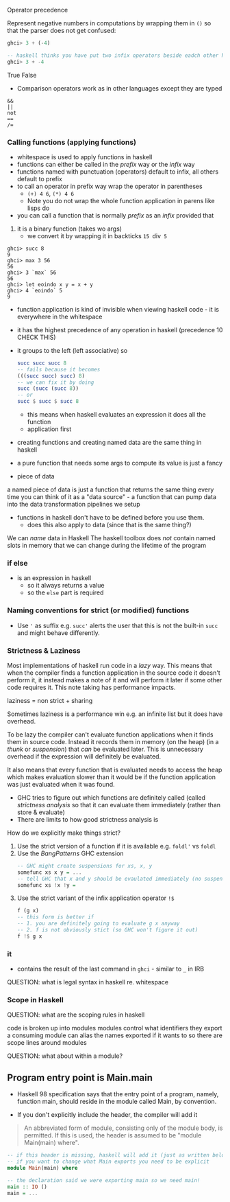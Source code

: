 

Operator precedence


Represent negative numbers in computations by wrapping them in `()` so that the
parser does not get confused:

```haskell
ghci> 3 + (-4)

-- haskell thinks you have put two infix operators beside eadch other here
ghci> 3 + -4
```

True
False

* Comparison operators work as in other languages except they are typed

```
&&
||
not
==
/=
```

### Calling functions (applying functions)

* whitespace is used to apply functions in haskell
* functions can either be called in the _prefix_ way or the _infix_ way
* functions named with punctuation (operators) default to infix, all others default to prefix
* to call an operator in prefix way wrap the operator in parentheses
    * `(+) 4 6`, `(*) 4 6`
    * Note you do not wrap the whole function application in parens like lisps do
* you can call a function that is normally _prefix_ as an _infix_ provided that
1. it is a binary function (takes wo args)
    * we convert it by wrapping it in backticks `15 `div` 5`

```
ghci> succ 8
9
ghci> max 3 56
56
ghci> 3 `max` 56
56
ghci> let eoindo x y = x + y
ghci> 4 `eoindo` 5
9
```

* function application is kind of invisible when viewing haskell code - it is
  everywhere in the whitespace
* it has the highest precedence of any operation in haskell (precedence 10 CHECK THIS)
* it groups to the left (left associative) so
    ```haskell
    succ succ succ 8
    -- fails because it becomes
    (((succ succ) succ) 8)
    -- we can fix it by doing
    succ (succ (succ 8))
    -- or
    succ $ succ $ succ 8
    ```
    * this means when haskell evaluates an expression it does all the function
    * application first

* creating functions and creating named data are the same thing in haskell
* a pure function that needs some args to compute its value is just a fancy
* piece of data

a named piece of data is just a function that returns the same thing every time
you can think of it as a "data source" - a function that can pump data into the
data transformation pipelines we setup

* functions in haskell don't have to be defined before you use them.
    * does this also apply to data (since that is the same thing?)

We can _name_ data in Haskell
The haskell toolbox does *not* contain named slots in memory that we can change
during the lifetime of the program


### if else

* is an expression in haskell
    * so it always returns a value
    * so the `else` part is required

### Naming conventions for strict (or modified) functions

* Use `'` as suffix e.g. `succ'` alerts the user that this is not the built-in
  `succ` and might behave differently.

### Strictness & Laziness

Most implementations of haskell run code in a _lazy_ way. This means that when
the compiler finds a function application in the source code it doesn't perform
it, it instead makes a note of it and will perform it later if some other code
requires it. This note taking has performance impacts.

laziness = non strict + sharing

Sometimes laziness is a performance win e.g. an infinite list but it does have
overhead.

To be lazy the compiler can't evaluate function applications when it finds them
in source code.  Instead it records them in memory (on the heap) (in a _thunk_
or _suspension_) that *can* be evaluated later. This is unnecessary overhead if
the expression will definitely be evaluated.

It also means that every function that is evaluated needs to access the heap
which makes evaluation slower than it would be if the function application was
just evaluated when it was found.

* GHC tries to figure out which functions are definitely called (called
  _strictness analysis_ so that it can evaluate them immediately (rather than
  store & evaluate)
* There are limits to how good strictness analysis is

How do we explicitly make things strict?

1. Use the strict version of a function if it is available e.g. `foldl'` vs `foldl`
2. Use the _BangPatterns_ GHC extension
    ```haskell
    -- GHC might create suspensions for xs, x, y
    somefunc xs x y = ...
    -- tell GHC that x and y should be evaulated immediately (no suspensions)
    somefunc xs !x !y =
    ```
3. Use the strict variant of the infix application operator `!$`
    ```haskell
    f (g x)
    -- this form is better if
    -- 1. you are definitely going to evaluate g x anyway
    -- 2. f is not obviously stict (so GHC won't figure it out)
    f !$ g x
    ```

### it

* contains the result of the last command in `ghci` - similar to `_` in IRB


QUESTION: what is legal syntax in haskell re. whitespace

### Scope in Haskell

QUESTION: what are the scoping rules in haskell

code is broken up into modules
modules control what identifiers they export
a consuming module can alias the names exported if it wants to
so there are scope lines around modules

QUESTION: what about within a module?

## Program entry point is Main.main

* Haskell 98 specification says that the entry point of a program, namely,
 function main, should reside in the module called Main, by convention.

* If you don't explicitly include the header, the compiler will add it
> An abbreviated form of module, consisting only of the module body, is
> permitted. If this is used, the header is assumed to be "module Main(main) where".

```haskell
-- if this header is missing, haskell will add it (just as written below)
-- if you want to change what Main exports you need to be explicit
module Main(main) where

-- the declaration said we were exporting main so we need main!
main :: IO ()
main = ...
```
